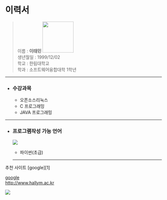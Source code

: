 이력서
========
>  이름 : **이태민**  <img width="100" src="https://user-images.githubusercontent.com/45085490/48926407-217b2080-ef11-11e8-9657-594d6942ea5a.jpg">  
>  생년월일 : 1999/12/02    
> 학교 : 한림대학교  
> 학과 : 소프트웨어융합대학 1학년  

-----------------------------------

- ### 수강과목
  - 오픈소스리눅스  
  - C 프로그래밍
  - JAVA 프로그래밍

-----------------------------------

- ### 프로그램작성 가능 언어  
  ![](https://user-images.githubusercontent.com/45085490/48926969-c7308e80-ef15-11e8-9ace-229d5fa8d645.png)
  - 파이썬(초급)  
  
  -----------------------------------

추천 사이트
[google][1]

[google](http://www.google.com)  
<http://www.hallym.ac.kr>


![](https://user-images.githubusercontent.com/45085490/48926407-217b2080-ef11-11e8-9657-594d6942ea5a.jpg)
